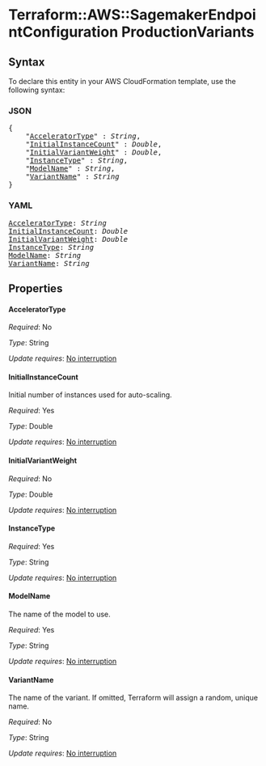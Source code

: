 # Terraform::AWS::SagemakerEndpointConfiguration ProductionVariants

## Syntax

To declare this entity in your AWS CloudFormation template, use the following syntax:

### JSON

<pre>
{
    "<a href="#acceleratortype" title="AcceleratorType">AcceleratorType</a>" : <i>String</i>,
    "<a href="#initialinstancecount" title="InitialInstanceCount">InitialInstanceCount</a>" : <i>Double</i>,
    "<a href="#initialvariantweight" title="InitialVariantWeight">InitialVariantWeight</a>" : <i>Double</i>,
    "<a href="#instancetype" title="InstanceType">InstanceType</a>" : <i>String</i>,
    "<a href="#modelname" title="ModelName">ModelName</a>" : <i>String</i>,
    "<a href="#variantname" title="VariantName">VariantName</a>" : <i>String</i>
}
</pre>

### YAML

<pre>
<a href="#acceleratortype" title="AcceleratorType">AcceleratorType</a>: <i>String</i>
<a href="#initialinstancecount" title="InitialInstanceCount">InitialInstanceCount</a>: <i>Double</i>
<a href="#initialvariantweight" title="InitialVariantWeight">InitialVariantWeight</a>: <i>Double</i>
<a href="#instancetype" title="InstanceType">InstanceType</a>: <i>String</i>
<a href="#modelname" title="ModelName">ModelName</a>: <i>String</i>
<a href="#variantname" title="VariantName">VariantName</a>: <i>String</i>
</pre>

## Properties

#### AcceleratorType

_Required_: No

_Type_: String

_Update requires_: [No interruption](https://docs.aws.amazon.com/AWSCloudFormation/latest/UserGuide/using-cfn-updating-stacks-update-behaviors.html#update-no-interrupt)

#### InitialInstanceCount

Initial number of instances used for auto-scaling.

_Required_: Yes

_Type_: Double

_Update requires_: [No interruption](https://docs.aws.amazon.com/AWSCloudFormation/latest/UserGuide/using-cfn-updating-stacks-update-behaviors.html#update-no-interrupt)

#### InitialVariantWeight

_Required_: No

_Type_: Double

_Update requires_: [No interruption](https://docs.aws.amazon.com/AWSCloudFormation/latest/UserGuide/using-cfn-updating-stacks-update-behaviors.html#update-no-interrupt)

#### InstanceType

_Required_: Yes

_Type_: String

_Update requires_: [No interruption](https://docs.aws.amazon.com/AWSCloudFormation/latest/UserGuide/using-cfn-updating-stacks-update-behaviors.html#update-no-interrupt)

#### ModelName

The name of the model to use.

_Required_: Yes

_Type_: String

_Update requires_: [No interruption](https://docs.aws.amazon.com/AWSCloudFormation/latest/UserGuide/using-cfn-updating-stacks-update-behaviors.html#update-no-interrupt)

#### VariantName

The name of the variant. If omitted, Terraform will assign a random, unique name.

_Required_: No

_Type_: String

_Update requires_: [No interruption](https://docs.aws.amazon.com/AWSCloudFormation/latest/UserGuide/using-cfn-updating-stacks-update-behaviors.html#update-no-interrupt)


